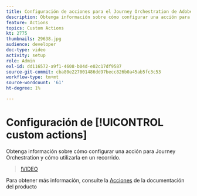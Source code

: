 ```yaml
---
title: Configuración de acciones para el Journey Orchestration de Adobe
description: Obtenga información sobre cómo configurar una acción para Journey Orchestration y cómo utilizarla en un recorrido.
feature: Actions
topics: Custom Actions
kt: 2775
thumbnails: 29638.jpg
audience: developer
doc-type: video
activity: setup
role: Admin
exl-id: dd116572-a9f1-4608-b04d-e02c17df9587
source-git-commit: cba80e227001486dd97becc826b0a45ab5fc3c53
workflow-type: tm+mt
source-wordcount: '61'
ht-degree: 1%

---
```


# Configuración de [!UICONTROL custom actions]

Obtenga información sobre cómo configurar una acción para Journey Orchestration y cómo utilizarla en un recorrido.

>[!VIDEO](https://video.tv.adobe.com/v/29638?quality=12&learn=on)

Para obtener más información, consulte la [Acciones](https://experienceleague.adobe.com/docs/journeys/using/action-journeys/action.html?lang=en) de la documentación del producto
